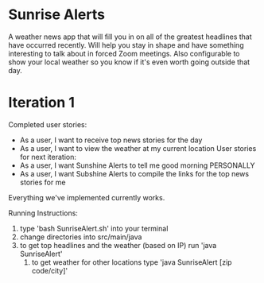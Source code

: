 # Sunrise Alerts
A weather news app that will fill you in on all of the greatest headlines that have occurred recently. Will help you stay in shape and have something interesting to talk about in forced Zoom meetings. Also configurable to show your local weather so you know if it's even worth going outside that day.

# Iteration 1
Completed user stories:
  - As a user, I want to receive top news stories for the day
  - As a user, I want to view the weather at my current location
User stories for next iteration:
  - As a user, I want Sunshine Alerts to tell me good morning PERSONALLY
  - As a user, I want Subshine Alerts to compile the links for the top news stories for me
 
Everything we've implemented currently works.

Running Instructions: 
1. type 'bash SunriseAlert.sh' into your terminal
1. change directories into src/main/java
1. to get top headlines and the weather (based on IP) run 'java SunriseAlert' 
    1. to get weather for other locations type 'java SunriseAlert [zip code/city]'


